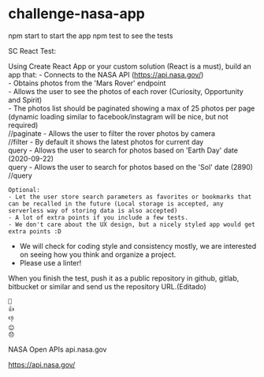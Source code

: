 # challenge-nasa-app

npm start to start the app
npm test to see the tests

SC React Test:

Using Create React App or your custom solution (React is a must), build an app that: 
	- Connects to the NASA API (https://api.nasa.gov/)<br/>
	- Obtains photos from the 'Mars Rover' endpoint<br/>
	- Allows the user to see the photos of each rover (Curiosity, Opportunity and	Spirit)<br/>
	- The photos list should be paginated showing a max of 25 photos per page (dynamic loading similar to facebook/instagram will be nice, but not required)<br/>//paginate
	- Allows the user to filter the rover photos by camera<br/>//filter
	- By default it shows the latest photos for current day<br/>query
	- Allows the user to search for photos based on 'Earth Day' date (2020-09-22)<br/>query
	- Allows the user to search for photos based on the 'Sol' date (2890)<br/>//query

	Optional:
	- Let the user store search parameters as favorites or bookmarks that can be recalled in the future (Local storage is accepted, any serverless way of storing data is also accepted)
	- A lot of extra points if you include a few tests.
	- We don't care about the UX design, but a nicely styled app would get extra points :D


- We will check for coding style and consistency mostly, we are interested on seeing how you think and organize a project.
- Please use a linter!


When you finish the test, push it as a public repository in github, gitlab, bitbucket or similar and send us the repository URL.(Editado)

    👏
    👍
    👎
    😊
    😞

NASA Open APIs
api.nasa.gov


https://api.nasa.gov/